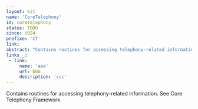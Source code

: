 ```yaml
---
layout: kit
name: 'CoreTelephony'
id: coretelephony
status: TODO
since: iOS4
prefixe: 'CT'
link: 
abstract: "Contains routines for accessing telephony-related information. See Core Telephony Framework."
links__:
 - link:
     name: 'aaa'
     url: bbb
     description: 'ccc'
---
```


Contains routines for accessing telephony-related information. See Core Telephony Framework.
